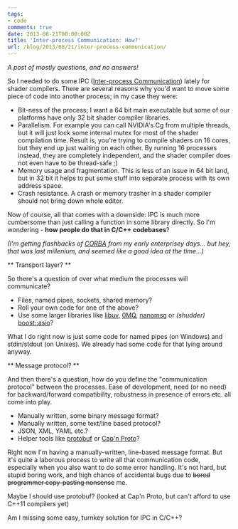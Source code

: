 ```yaml
---
tags:
- code
comments: true
date: 2013-08-21T00:00:00Z
title: 'Inter-process Communication: How?'
url: /blog/2013/08/21/inter-process-communication/
---
```


*A post of mostly questions, and no answers!*

So I needed to do some IPC ([Inter-process Communication](http://en.wikipedia.org/wiki/Inter-process_communication)) lately for shader compilers. There are several reasons why you'd want to move some piece of code into another process; in my case they were:

* Bit-ness of the process; I want a 64 bit main executable but some of our platforms have only 32 bit shader compiler libraries.
* Parallelism. For example you can call NVIDIA's Cg from multiple threads, but it will just lock some internal mutex for most of the shader compilation time. Result is, you're trying to compile shaders on 16 cores, but they end up just waiting on each other. By running 16 processes instead, they are completely independent, and the shader compiler does not even have to be thread-safe ;)
* Memory usage and fragmentation. This is less of an issue in 64 bit land, but in 32 bit it helps to put some stuff into separate process with its own address space.
* Crash resistance. A crash or memory trasher in a shader compiler should not bring down whole editor.

Now of course, all that comes with a downside: IPC is much more cumbersome than just calling a function in some library directly. So I'm wondering - **how people do that in C/C++ codebases**?

*(I'm getting flashbacks of [CORBA](http://en.wikipedia.org/wiki/Common_Object_Request_Broker_Architecture) from my early enterprisey days... but hey, that was last millenium, and seemed like a good idea at the time...)*


** Transport layer? **

So there's a question of over what medium the processes will communicate?

* Files, named pipes, sockets, shared memory?
* Roll your own code for one of the above?
* Use some larger libraries like [libuv](https://github.com/joyent/libuv), [0MQ](http://zeromq.org/), [nanomsg](http://nanomsg.org/) or *(shudder)* [boost::asio](http://www.boost.org/doc/libs/1_54_0/doc/html/boost_asio/overview.html)?

What I do right now is just some code for named pipes (on Windows) and stdin/stdout (on Unixes). We already had some code for that lying around anyway.


** Message protocol? **

And then there's a question, how do you define the "communication protocol" between the processes. Ease of development, need (or no need) for backward/forward compatibility, robustness in presence of errors etc. all come into play.

* Manually written, some binary message format?
* Manually written, some text/line based protocol?
* JSON, XML, YAML etc.?
* Helper tools like [protobuf](https://code.google.com/p/protobuf/) or [Cap'n Proto](http://kentonv.github.io/capnproto/)?

Right now I'm having a manually-written, line-based message format. But it's quite a laborous process to write all that communication code, especially when you also want to do some error handling. It's not hard, but stupid boring work, and high chance of accidental bugs due to ~~bored programmer copy-pasting nonsense~~ me.

Maybe I should use protobuf? (looked at Cap'n Proto, but can't afford to use C++11 compilers yet)

Am I missing some easy, turnkey solution for IPC in C/C++?
